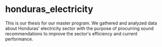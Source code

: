 # honduras_electricity
This is our thesis for our master program. We gathered and analyzed data about Honduras' electricity sector with the purpose of procurring sound recommendations to improve the sector's efficiency and current performance.
